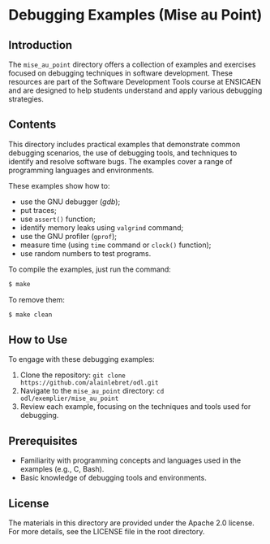 # Debugging Examples (Mise au Point)

## Introduction
The `mise_au_point` directory offers a collection of examples and exercises focused on debugging techniques in software development. These resources are part of the Software Development Tools course at ENSICAEN and are designed to help students understand and apply various debugging strategies.

## Contents
This directory includes practical examples that demonstrate common debugging scenarios, the use of debugging tools, and techniques to identify and resolve software bugs. The examples cover a range of programming languages and environments.

These examples show how to:

- use the GNU debugger (_gdb_);
- put traces;
- use `assert()` function;
- identify memory leaks using `valgrind` command;
- use the GNU profiler (`gprof`);
- measure time (using `time` command or `clock()` function);
- use random numbers to test programs.

To compile the examples, just run the command:

```default
$ make
```

To remove them:

```default
$ make clean
```

## How to Use
To engage with these debugging examples:
1. Clone the repository: `git clone https://github.com/alainlebret/odl.git`
2. Navigate to the `mise_au_point` directory: `cd odl/exemplier/mise_au_point`
3. Review each example, focusing on the techniques and tools used for debugging.

## Prerequisites
- Familiarity with programming concepts and languages used in the examples (e.g., C, Bash).
- Basic knowledge of debugging tools and environments.

## License
The materials in this directory are provided under the Apache 2.0 license. For more details, see the LICENSE file in the root directory.

